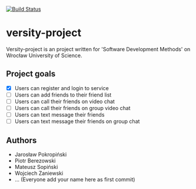 [![Build Status](https://travis-ci.org/JaroslawPokropinski/versity-project.svg?branch=master)](https://travis-ci.org/JaroslawPokropinski/versity-project)
# versity-project

Versity-project is an project written for 'Software Development Methods' on Wrocław University of Science.

## Project goals
- [x] Users can register and login to service
- [ ] Users can add friends to their friend list
- [ ] Users can call their friends on video chat
- [ ] Users can call their friends on group video chat
- [ ] Users can text message their friends
- [ ] Users can text message their friends on group chat

## Authors
+ Jarosław Pokropiński
+ Piotr Berezowski
+ Mateusz Sopiński
+ Wojciech Zaniewski
+ ... (Everyone add your name here as first commit)
